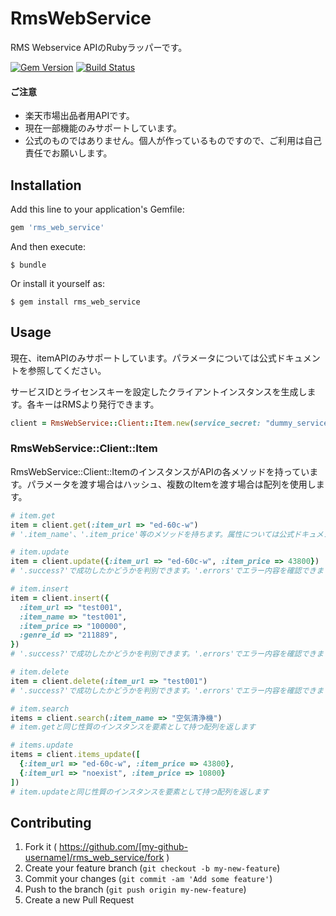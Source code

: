 # RmsWebService

RMS Webservice APIのRubyラッパーです。

[![Gem Version](https://badge.fury.io/rb/rms_web_service.svg)](http://badge.fury.io/rb/rms_web_service)
[![Build Status](https://travis-ci.org/kamiya54/rms_web_service.svg)](https://travis-ci.org/kamiya54/rms_web_service)

#### ご注意

* 楽天市場出品者用APIです。
* 現在一部機能のみサポートしています。
* 公式のものではありません。個人が作っているものですので、ご利用は自己責任でお願いします。

## Installation

Add this line to your application's Gemfile:

```ruby
gem 'rms_web_service'
```

And then execute:

    $ bundle

Or install it yourself as:

    $ gem install rms_web_service

## Usage

現在、itemAPIのみサポートしています。パラメータについては公式ドキュメントを参照してください。

サービスIDとライセンスキーを設定したクライアントインスタンスを生成します。各キーはRMSより発行できます。

```ruby
client = RmsWebService::Client::Item.new(service_secret: "dummy_service_secret", license_key: "dummy_license_key")
```

### RmsWebService::Client::Item

RmsWebService::Client::ItemのインスタンスがAPIの各メソッドを持っています。パラメータを渡す場合はハッシュ、複数のItemを渡す場合は配列を使用します。

```ruby
# item.get
item = client.get(:item_url => "ed-60c-w")
# '.item_name'、'.item_price'等のメソッドを持ちます。属性については公式ドキュメントを見てください。

# item.update
item = client.update({:item_url => "ed-60c-w", :item_price => 43800})
# '.success?'で成功したかどうかを判別できます。'.errors'でエラー内容を確認できます。

# item.insert
item = client.insert({
  :item_url => "test001",
  :item_name => "test001",
  :item_price => "100000",
  :genre_id => "211889",
})
# '.success?'で成功したかどうかを判別できます。'.errors'でエラー内容を確認できます。

# item.delete
item = client.delete(:item_url => "test001")
# '.success?'で成功したかどうかを判別できます。'.errors'でエラー内容を確認できます。

# item.search
items = client.search(:item_name => "空気清浄機")
# item.getと同じ性質のインスタンスを要素として持つ配列を返します

# items.update
items = client.items_update([
  {:item_url => "ed-60c-w", :item_price => 43800},
  {:item_url => "noexist", :item_price => 10800}
])
# item.updateと同じ性質のインスタンスを要素として持つ配列を返します
```

## Contributing

1. Fork it ( https://github.com/[my-github-username]/rms_web_service/fork )
2. Create your feature branch (`git checkout -b my-new-feature`)
3. Commit your changes (`git commit -am 'Add some feature'`)
4. Push to the branch (`git push origin my-new-feature`)
5. Create a new Pull Request
